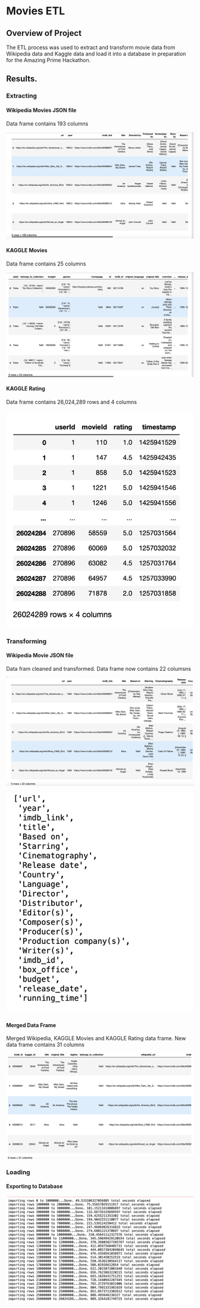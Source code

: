 # Movies ETL

## Overview of Project 

The ETL process was used to extract and transform movie data from Wikipedia data and Kaggle data and load it into a database in preparation for the Amazing Prime Hackathon.  

## Results. 

### Extracting 

#### Wikipedia Movies JSON file 

Data frame contains 193 columns

![fig1.png](https://github.com/AjaniBenoit/Movies-ETL/blob/main/fig1.png)

#### KAGGLE Movies 

Data frame contains 25 columns 

![fig2.png](https://github.com/AjaniBenoit/Movies-ETL/blob/main/fig2.png)

#### KAGGLE Rating 

Data frame contains 26,024,289 rows and 4 columns 

![fig3.png](https://github.com/AjaniBenoit/Movies-ETL/blob/main/fig3.png)

### Transforming 

#### Wikipedia Movie JSON file 

Data fram cleaned and transformed. Data frame now contains 22 columsns 

![fig4.png](https://github.com/AjaniBenoit/Movies-ETL/blob/main/fig4.png)

![fig5.png](https://github.com/AjaniBenoit/Movies-ETL/blob/main/fig5%20.png)

#### Merged Data Frame 

Merged Wikipedia, KAGGLE Movies and KAGGLE Rating data frame. New data frame contains 31 columns 

![fig7.png](https://github.com/AjaniBenoit/Movies-ETL/blob/main/fig7.png)

### Loading 

#### Exporting to Database 

![fig8.png](https://github.com/AjaniBenoit/Movies-ETL/blob/main/fig8.png)
